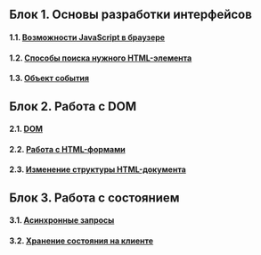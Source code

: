 ## Блок 1. Основы разработки интерфейсов

#### 1.1. [Возможности JavaScript в браузере](./js-features/)  

#### 1.2. [Способы поиска нужного HTML-элемента](./element-search/)

#### 1.3. [Объект события](./event-object/)

## Блок 2. Работа с DOM

#### 2.1. [DOM](./dom/)

#### 2.2. [Работа с HTML-формами](./html-forms/)

#### 2.3. [Изменение структуры HTML-документа](./document-structure/)

## Блок 3. Работа с состоянием

#### 3.1. [Асинхронные запросы](./async-requests/)

#### 3.2. [Хранение состояния на клиенте](./client-state)
